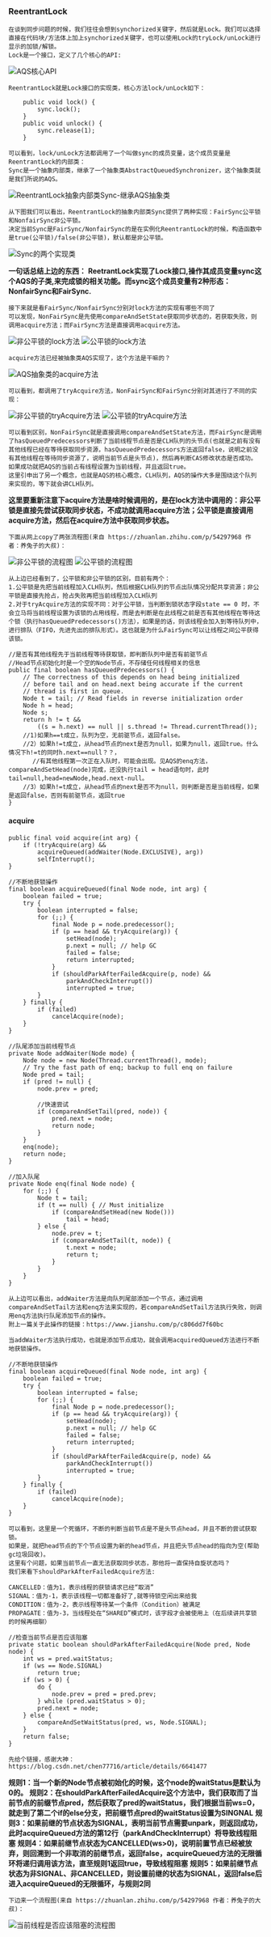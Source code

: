 ### ReentrantLock
    在谈到同步问题的时候，我们往往会想到synchorized关键字，然后就是Lock。我们可以选择直接在代码块/方法体上加上synchorized关键字，也可以使用Lock的tryLock/unLock进行显示的加锁/解锁。
    Lock是一个接口，定义了几个核心的API:
![AQS核心API](https://raw.githubusercontent.com/null23/picture/master/Thread/lock.png)

    ReentrantLock就是Lock接口的实现类，核心方法lock/unLock如下：
```
    public void lock() {
        sync.lock();
    }
    public void unlock() {
        sync.release(1);
    }
```
    可以看到，lock/unLock方法都调用了一个叫做sync的成员变量，这个成员变量是ReentrantLock的内部类：
    Sync是一个抽象内部类，继承了一个抽象类AbstractQueuedSynchronizer，这个抽象类就是我们所说的AQS。
![ReentrantLock抽象内部类Sync-继承AQS抽象类](https://raw.githubusercontent.com/null23/picture/master/Thread/sync.png)
    
    从下图我们可以看出，ReentrantLock的抽象内部类Sync提供了两种实现：FairSync公平锁和NonfairSync非公平锁。
    决定当前Sync是FairSync/NonfairSync的是在实例化ReentrantLock的时候，构造函数中是true(公平锁)/false(非公平锁)，默认都是非公平锁。
![Sync的两个实现类](https://raw.githubusercontent.com/null23/picture/master/Thread/sync-lock.png)

**一句话总结上边的东西：**
**ReetrantLock实现了Lock接口,操作其成员变量sync这个AQS的子类,来完成锁的相关功能。而sync这个成员变量有2种形态：NonfairSync和FairSync.**

    接下来就是看FairSync/NonfairSync分别对lock方法的实现有哪些不同了
    可以发现，NonFairSync是先使用compareAndSetState获取同步状态的，若获取失败，则调用acquire方法；而FairSync方法是直接调用acquire方法。
![非公平锁的lock方法](https://raw.githubusercontent.com/null23/picture/master/Thread/nonfair-lock.png)
![公平锁的lock方法](https://raw.githubusercontent.com/null23/picture/master/Thread/fair-lock.png)

    acquire方法已经被抽象类AQS实现了，这个方法是干嘛的？
![AQS抽象类的acquire方法](https://raw.githubusercontent.com/null23/picture/master/Thread/acquire-aqs.png)

    可以看到，都调用了tryAcquire方法，NonFairSync和FairSync分别对其进行了不同的实现：
![非公平锁的tryAcquire方法](https://raw.githubusercontent.com/null23/picture/master/Thread/nonfair-tryAcquire.png)
![公平锁的tryAcquire方法](https://raw.githubusercontent.com/null23/picture/master/Thread/fair-tryAcquire.png)

    可以看到区别，NonFairSync就是直接调用compareAndSetState方法，而FairSync是调用了hasQueuedPredecessors判断了当前线程节点是否是CLH队列的头节点(也就是之前有没有其他线程已经在等待获取同步资源，hasQueuedPredecessors方法返回false，说明之前没有其他线程在等待同步资源了，说明当前节点是头节点)，然后再判断CAS修改状态是否成功。如果成功就把AQS的当前占有线程设置为当前线程，并且返回true。
    这里引申出了另一个概念，也就是AQS的核心概念，CLH队列，AQS的操作大多是围绕这个队列来实现的，等下就会讲CLH队列。

**这里要重新注意下acquire方法是啥时候调用的，是在lock方法中调用的：非公平锁是直接先尝试获取同步状态，不成功就调用acquire方法；公平锁是直接调用acquire方法，然后在acquire方法中获取同步状态。**

    下面从网上copy了两张流程图(来自 https://zhuanlan.zhihu.com/p/54297968 作者：养兔子的大叔)：
![非公平锁的流程图](https://raw.githubusercontent.com/null23/picture/master/Thread/nofair-process.jpg)
![公平锁的流程图](https://raw.githubusercontent.com/null23/picture/master/Thread/fair-process.jpg)
    
    从上边已经看到了，公平锁和非公平锁的区别，目前有两个：
    1.公平锁是先把当前线程加入CLH队列，然后根据CLH队列的节点出队情况分配共享资源；非公平锁是直接先抢占，抢占失败再把当前线程加入CLH队列
    2.对于tryAcquire方法的实现不同：对于公平锁，当判断到锁状态字段state == 0 时，不会立马将当前线程设置为该锁的占用线程，而是去判断是在此线程之前是否有其他线程在等待这个锁（执行hasQueuedPredecessors()方法），如果是的话，则该线程会加入到等待队列中，进行排队（FIFO，先进先出的排队形式）。这也就是为什么FairSync可以让线程之间公平获得该锁。

```
//是否有其他线程先于当前线程等待获取锁，即判断队列中是否有前驱节点
//Head节点初始化时是一个空的Node节点，不存储任何线程相关的信息
public final boolean hasQueuedPredecessors() {
    // The correctness of this depends on head being initialized
    // before tail and on head.next being accurate if the current
    // thread is first in queue.
    Node t = tail; // Read fields in reverse initialization order
    Node h = head;
    Node s;
    return h != t &&
        ((s = h.next) == null || s.thread != Thread.currentThread());
    //1)如果h==t成立，队列为空，无前驱节点，返回false。
    //2）如果h!=t成立，从head节点的next是否为null，如果为null，返回true。什么情况下h!=t的同时h.next==null？？，
　　　　//有其他线程第一次正在入队时，可能会出现。见AQS的enq方法，compareAndSetHead(node)完成，还没执行tail = head语句时，此时tail=null,head=newNode,head.next-null。
    //3）如果h!=t成立，从head节点的next是否不为null，则判断是否是当前线程，如果是返回false，否则有前驱节点，返回true
}
```

#### acquire
```
public final void acquire(int arg) {
    if (!tryAcquire(arg) &&
        acquireQueued(addWaiter(Node.EXCLUSIVE), arg))
        selfInterrupt();
}

//不断地获锁操作
final boolean acquireQueued(final Node node, int arg) {
    boolean failed = true;
    try {
        boolean interrupted = false;
        for (;;) {
            final Node p = node.predecessor();
            if (p == head && tryAcquire(arg)) {
                setHead(node);
                p.next = null; // help GC
                failed = false;
                return interrupted;
            }
            if (shouldParkAfterFailedAcquire(p, node) &&
                parkAndCheckInterrupt())
                interrupted = true;
        }
    } finally {
        if (failed)
            cancelAcquire(node);
    }
}

//队尾添加当前线程节点
private Node addWaiter(Node mode) {
    Node node = new Node(Thread.currentThread(), mode);
    // Try the fast path of enq; backup to full enq on failure
    Node pred = tail;
    if (pred != null) {
        node.prev = pred;

        //快速尝试
        if (compareAndSetTail(pred, node)) {
            pred.next = node;
            return node;
        }
    }
    enq(node);
    return node;
}

//加入队尾
private Node enq(final Node node) {
    for (;;) {
        Node t = tail;
        if (t == null) { // Must initialize
            if (compareAndSetHead(new Node()))
                tail = head;
        } else {
            node.prev = t;
            if (compareAndSetTail(t, node)) {
                t.next = node;
                return t;
            }
        }
    }
}
```
    从上边可以看出，addWaiter方法是向队列尾部添加一个节点，通过调用compareAndSetTail方法和enq方法来实现的，若compareAndSetTail方法执行失败，则调用enq方法执行队尾添加节点的操作。
    附上一篇关于此操作的链接：https://www.jianshu.com/p/c806dd7f60bc

    当addWaiter方法执行成功，也就是添加节点成功，就会调用acquiredQueued方法进行不断地获锁操作。

```
//不断地获锁操作
final boolean acquireQueued(final Node node, int arg) {
    boolean failed = true;
    try {
        boolean interrupted = false;
        for (;;) {
            final Node p = node.predecessor();
            if (p == head && tryAcquire(arg)) {
                setHead(node);
                p.next = null; // help GC
                failed = false;
                return interrupted;
            }
            if (shouldParkAfterFailedAcquire(p, node) &&
                parkAndCheckInterrupt())
                interrupted = true;
        }
    } finally {
        if (failed)
            cancelAcquire(node);
    }
}
```
    可以看到，这里是一个死循环，不断的判断当前节点是不是头节点head，并且不断的尝试获取锁。
    如果是，就把head节点的下个节点设置为新的head节点，并且把头节点head的指向为空(帮助gc垃圾回收)。
    这里有个问题，如果当前节点一直无法获取同步状态，那他将一直保持自旋状态吗？
    我们来看下shouldParkAfterFailedAcquire方法:

```
CANCELLED：值为1，表示线程的获锁请求已经“取消”
SIGNAL：值为-1，表示该线程一切都准备好了,就等待锁空闲出来给我
CONDITION：值为-2，表示线程等待某一个条件（Condition）被满足
PROPAGATE：值为-3，当线程处在“SHARED”模式时，该字段才会被使用上（在后续讲共享锁的时候再细聊）

//检查当前节点是否应该阻塞
private static boolean shouldParkAfterFailedAcquire(Node pred, Node node) {
    int ws = pred.waitStatus;
    if (ws == Node.SIGNAL)
        return true;
    if (ws > 0) {
        do {
            node.prev = pred = pred.prev;
        } while (pred.waitStatus > 0);
        pred.next = node;
    } else {
        compareAndSetWaitStatus(pred, ws, Node.SIGNAL);
    }
    return false;
}
```
    先给个链接，感谢大神：https://blog.csdn.net/chen77716/article/details/6641477
**规则1：当一个新的Node节点被初始化的时候，这个node的waitStatus是默认为0的。**
**规则2：在shouldParkAfterFailedAcquire这个方法中，我们获取而了当前节点的前缀节点pred，然后获取了pred的waitStatus，我们根据当前ws=0，就走到了第二个if的else分支，把前缀节点pred的waitStatus设置为SINGNAL**
**规则3：如果前继的节点状态为SIGNAL，表明当前节点需要unpark，则返回成功，此时acquireQueued方法的第12行（parkAndCheckInterrupt）将导致线程阻塞**
**规则4：如果前继节点状态为CANCELLED(ws>0)，说明前置节点已经被放弃，则回溯到一个非取消的前继节点，返回false，acquireQueued方法的无限循环将递归调用该方法，直至规则1返回true，导致线程阻塞**
**规则5：如果前继节点状态为非SIGNAL、非CANCELLED，则设置前继的状态为SIGNAL，返回false后进入acquireQueued的无限循环，与规则2同**

    下边来一个流程图(来自 https://zhuanlan.zhihu.com/p/54297968 作者：养兔子的大叔)：
![当前线程是否应该阻塞的流程图](https://raw.githubusercontent.com/null23/picture/master/Thread/node-status-process.jpg)
    
